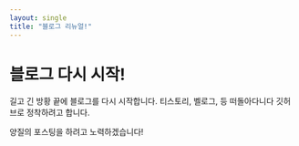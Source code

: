 ```yaml
---
layout: single
title: "블로그 리뉴얼!"
---
```


# 블로그 다시 시작!

길고 긴 방황 끝에 블로그를 다시 시작합니다.
티스토리, 벨로그, 등 떠돌아다니다 깃허브로 정착하려고 합니다.

양질의 포스팅을 하려고 노력하겠습니다!
